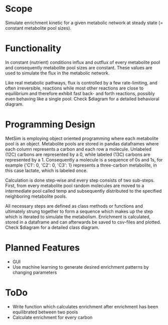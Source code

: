 Scope
=====

Simulate enrichment kinetic for a given metabolic network at steady state (= constant metabolite pool sizes).


Functionality
=============

In constant (nutrient) conditions influx and outflux of every metabolite pool and consequently metabolite pool sizes are constant.
These values are used to simulate the flux in the metabolic network.

Like real metabolic pathways, flux is controlled by a few rate-limiting, and often irreversible, reactions while most other reactions are close to equilibrium and therefore exhibit fast back- and forth reactions, possibly even behaving like a single pool.
Check $diagram for a detailed behavioral diagram.

Programming Design
==================

MetSim is employing object oriented programming where each metabolite pool is an object.
Metabolite pools are stored in pandas dataframes where each column represents a carbon and each row a molecule.
Unlabeled (12C) carbons are represented by a 0, while labeled (13C) carbons are represented by a 1.
Consequently a molecule is a sequence of 0s and 1s, for example {'C1': 0, 'C2': 0, 'C3': 1} represents a three-carbon metabolite, in this case lactate, which is labeled once.

Calculation is done step-wise and every step consists of two sub-steps.
First, from every metabolite pool random molecules are moved to a intermediate pool called temp and subsequently distributed to the specified neighboring metabolite pools.

All necessary steps are defined as class methods or functions and ultimately strung together to form a sequence which makes up the step which is iterated to simulate the metabolism.
Enrichment is calculated, stored in a dataframe and can afterwards be saved to csv-files and plotted.
Check $diagram for a detailed class diagram.


Planned Features
================

- GUI
- Use machine learning to generate desired enrichment patterns by changing parameters


ToDo
====

- Write function which calculates enrichment after enrichment has been equilibrated between two pools
- Calculate enrichment for every carbon
